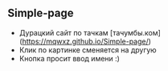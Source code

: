 ## Simple-page

- Дурацкий сайт по тачкам [тачумбы.ком] (https://mqwxz.github.io/Simple-page/)
- Клик по картинке сменяется на другую
- Кнопка просит ввод имени :)
